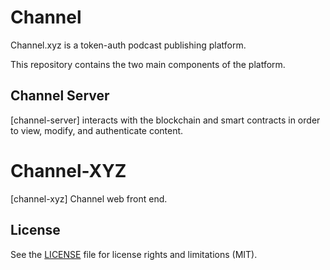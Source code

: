 # Channel

Channel.xyz is a token-auth podcast publishing platform.

This repository contains the two main components of the platform.

## Channel Server

[channel-server] interacts with the blockchain and smart contracts in order to view, modify, and authenticate content.

# Channel-XYZ

[channel-xyz] Channel web front end.

## License

See the [LICENSE](LICENSE.txt) file for license rights and limitations (MIT).

